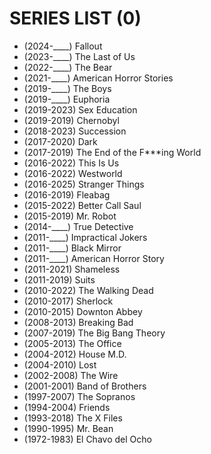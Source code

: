 # SERIES LIST (0)

- (2024-____) Fallout
- (2023-____) The Last of Us
- (2022-____) The Bear
- (2021-____) American Horror Stories
- (2019-____) The Boys
- (2019-____) Euphoria
- (2019-2023) Sex Education
- (2019-2019) Chernobyl
- (2018-2023) Succession
- (2017-2020) Dark
- (2017-2019) The End of the F***ing World
- (2016-2022) This Is Us
- (2016-2022) Westworld
- (2016-2025) Stranger Things
- (2016-2019) Fleabag
- (2015-2022) Better Call Saul
- (2015-2019) Mr. Robot
- (2014-____) True Detective
- (2011-____) Impractical Jokers
- (2011-____) Black Mirror
- (2011-____) American Horror Story
- (2011-2021) Shameless
- (2011-2019) Suits
- (2010-2022) The Walking Dead
- (2010-2017) Sherlock
- (2010-2015) Downton Abbey
- (2008-2013) Breaking Bad
- (2007-2019) The Big Bang Theory
- (2005-2013) The Office
- (2004-2012) House M.D.
- (2004-2010) Lost
- (2002-2008) The Wire
- (2001-2001) Band of Brothers
- (1997-2007) The Sopranos
- (1994-2004) Friends
- (1993-2018) The X Files
- (1990-1995) Mr. Bean
- (1972-1983) El Chavo del Ocho